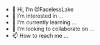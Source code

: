 - 👋 Hi, I’m @FacelessLake
- 👀 I’m interested in ...
- 🌱 I’m currently learning ...
- 💞️ I’m looking to collaborate on ...
- 📫 How to reach me ...

<!---
FacelessLake/FacelessLake is a ✨ special ✨ repository because its `README.md` (this file) appears on your GitHub profile.
You can click the Preview link to take a look at your changes.
--->
